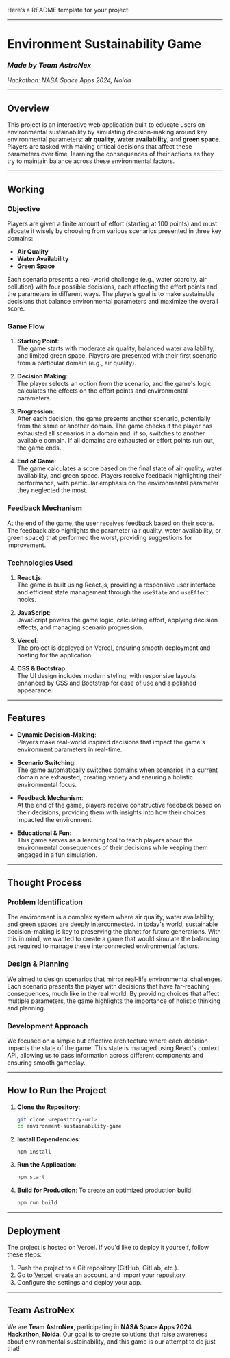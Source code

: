 Here’s a README template for your project:

---

# **Environment Sustainability Game**

### _Made by Team AstroNex_

_Hackathon: NASA Space Apps 2024, Noida_

---

## **Overview**

This project is an interactive web application built to educate users on environmental sustainability by simulating decision-making around key environmental parameters: **air quality**, **water availability**, and **green space**. Players are tasked with making critical decisions that affect these parameters over time, learning the consequences of their actions as they try to maintain balance across these environmental factors.

---

## **Working**

### **Objective**

Players are given a finite amount of effort (starting at 100 points) and must allocate it wisely by choosing from various scenarios presented in three key domains:

- **Air Quality**
- **Water Availability**
- **Green Space**

Each scenario presents a real-world challenge (e.g., water scarcity, air pollution) with four possible decisions, each affecting the effort points and the parameters in different ways. The player’s goal is to make sustainable decisions that balance environmental parameters and maximize the overall score.

### **Game Flow**

1. **Starting Point**:  
   The game starts with moderate air quality, balanced water availability, and limited green space. Players are presented with their first scenario from a particular domain (e.g., air quality).

2. **Decision Making**:  
   The player selects an option from the scenario, and the game's logic calculates the effects on the effort points and environmental parameters.

3. **Progression**:  
   After each decision, the game presents another scenario, potentially from the same or another domain. The game checks if the player has exhausted all scenarios in a domain and, if so, switches to another available domain. If all domains are exhausted or effort points run out, the game ends.

4. **End of Game**:  
   The game calculates a score based on the final state of air quality, water availability, and green space. Players receive feedback highlighting their performance, with particular emphasis on the environmental parameter they neglected the most.

### **Feedback Mechanism**

At the end of the game, the user receives feedback based on their score. The feedback also highlights the parameter (air quality, water availability, or green space) that performed the worst, providing suggestions for improvement.

### **Technologies Used**

1. **React.js**:  
   The game is built using React.js, providing a responsive user interface and efficient state management through the `useState` and `useEffect` hooks.
2. **JavaScript**:  
   JavaScript powers the game logic, calculating effort, applying decision effects, and managing scenario progression.
3. **Vercel**:  
   The project is deployed on Vercel, ensuring smooth deployment and hosting for the application.

4. **CSS & Bootstrap**:  
   The UI design includes modern styling, with responsive layouts enhanced by CSS and Bootstrap for ease of use and a polished appearance.

---

## **Features**

- **Dynamic Decision-Making**:  
   Players make real-world inspired decisions that impact the game's environment parameters in real-time.
- **Scenario Switching**:  
   The game automatically switches domains when scenarios in a current domain are exhausted, creating variety and ensuring a holistic environmental focus.
- **Feedback Mechanism**:  
   At the end of the game, players receive constructive feedback based on their decisions, providing them with insights into how their choices impacted the environment.

- **Educational & Fun**:  
   This game serves as a learning tool to teach players about the environmental consequences of their decisions while keeping them engaged in a fun simulation.

---

## **Thought Process**

### **Problem Identification**

The environment is a complex system where air quality, water availability, and green spaces are deeply interconnected. In today's world, sustainable decision-making is key to preserving the planet for future generations. With this in mind, we wanted to create a game that would simulate the balancing act required to manage these interconnected environmental factors.

### **Design & Planning**

We aimed to design scenarios that mirror real-life environmental challenges. Each scenario presents the player with decisions that have far-reaching consequences, much like in the real world. By providing choices that affect multiple parameters, the game highlights the importance of holistic thinking and planning.

### **Development Approach**

We focused on a simple but effective architecture where each decision impacts the state of the game. This state is managed using React's context API, allowing us to pass information across different components and ensuring smooth gameplay.

---

## **How to Run the Project**

1. **Clone the Repository**:

   ```bash
   git clone <repository-url>
   cd environment-sustainability-game
   ```

2. **Install Dependencies**:

   ```bash
   npm install
   ```

3. **Run the Application**:

   ```bash
   npm start
   ```

4. **Build for Production**:
   To create an optimized production build:
   ```bash
   npm run build
   ```

---

## **Deployment**

The project is hosted on Vercel. If you'd like to deploy it yourself, follow these steps:

1. Push the project to a Git repository (GitHub, GitLab, etc.).
2. Go to [Vercel](https://vercel.com/), create an account, and import your repository.
3. Configure the settings and deploy your app.

---

## **Team AstroNex**

We are **Team AstroNex**, participating in **NASA Space Apps 2024 Hackathon, Noida**. Our goal is to create solutions that raise awareness about environmental sustainability, and this game is our attempt to do just that!
